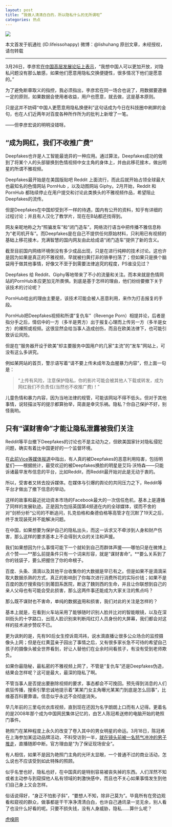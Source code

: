 ```yaml
---
layout: post
title: “我做人清清白白的，所以隐私什么的无所谓啦”
categories: 热点
---
```

![](https://inews.gtimg.com/newsapp_bt/0/3118624177/641)

本文首发于航通社 (ID:lifeissohappy) 微博：@lishuhang  原创文章，未经授权，请勿转载

---

3月26日，李彦宏[在中国高层发展论坛上表示](http://finance.sina.com.cn/meeting/2018-03-26/doc-ifysqfnf8646820.shtml )，“我想中国人可以更加开放，对隐私问题没有那么敏感，如果他们愿意用隐私交换便捷性，很多情况下他们是愿意的。”

为了避免断章取义的指控，我必须指出，李彦宏在同一场合也说了，用数据要遵循一定的原则，如果数据会使用者收益，用户也愿意，就去做，这是基本原则。

只是这并不妨碍“中国人更愿意用隐私换便利”这句话成为今日在科技圈中刷屏的金句，也在人们近两年对百度各种所作所为的批判上新增了一笔。

——但李彦宏说的明明没错呀。

## “成为网红，我们不收推广费”

Deepfakes也许是人工智能最诡异的一种应用。通过算法，Deepfakes成功的做到了将某个人的头部替换到色情视频中女主角的身体上，并由此移花接木，做出明星的所谓不雅视频。

Deepfakes最开始是在美国版贴吧 Reddit 上面流行，而此后就开始占领全球最大也最知名的色情网站 PornHub ，以及动图网站 Giphy。2月开始，Reddit 和 PornHub 都陆续停止在用户提交和讨论此类换头的不雅视频作品，希望阻止Deepfakes的流传。

但是Deepfakes在中国却受到不一样的待遇，国内有公开的资料，知乎有详细的过程讨论；并且有人汉化了教学片，现在在B站都还找得到。

网友亲昵地称之为“照骗发车”和“闭门造车”。网络流行语当中把传播不雅信息称为“老司机开车”。而Deepfakes是在自己不提供任何原始材料，只利用已有视频的基础上移花接木，充满智慧的国内网友由此给成语“闭门造车”提供了新的含义。

截至目前国内网络环境倒没有多少成品出现，只是在进行纯粹的技术讨论。这也许是因为如果是真正的不雅视频，早就被扫黄打非的铁拳扫荡了；但如果只是换个脑袋用于做其他事情，好像又不至于到需要法律追究的程度，PS谁没见过？

Deepfakes 给 Reddit、Giphy等地带来了不小的流量和关注。而本来就是色情网站的PornHub本应更加无所畏惧。到底是基于怎样的理由，他们纷纷要撤下关于该技术的讨论呢？

PornHub给出的理由主要是，该技术可能会被人恶意利用，来作为打击报复的手段。

PornHub把Deepfakes视频和所谓“复仇车”（Revenge Porn）相提并论，后者是指分手之后，情侣中的一方（多半是男方）出于报复心理而上传另一方（多半是女方）的裸照或视频。这很显然会给当事人造成创伤，而且在欧美法律下，也可能引致诉讼风险。

但是在“服务器开设于欧美”却主要服务中国用户的几家“主流”的“发车”网站上，可没有这么多讲究。

例如某网站的首页，警示语写着“请不要上传未成年及血腥暴力内容”，但上面一句是：

> “上传有风险，注意保护隐私，你的影片可能会被其他人下载或转发，成为网红我们不负责任(当然也不收推广费)！”

儿童色情和暴力内容，因为当地法律的规管，可能该网站不得不低头。但对于其他事情，说轻描淡写的提示都算抬举，简直是幸灾乐祸。隐私？你自己保护不好，别怪我哟。

## 只有“谋财害命”才能让隐私泄露被我们关注

Reddit等平台撤下Deepfakes的讨论也不是主动为之，但欧美国家针对隐私侵犯问题，确实有着比中国更好的一个监督环境。

在[此前Vice等媒体报道](https://motherboard.vice.com/en_us/article/59kzx3/targets-of-fake-porn-deepfakes-are-at-the-mercy-of-big-platforms)中指出，有人真的被Deepfakes的恶意利用陷害，包括明星们——根据统计，最受欢迎的被Deepfakes换脸的明星是艾玛·沃特森——只能诉诸最早发布信息的平台，比如Reddit，而Reddit最开始对此是无动于衷的。

所以，受害者又转去投诉媒体。在媒体与引爆的舆论的共同压力之下，Reddit等平台才做出了撤下信息的举动。

这样的故事和最近扰动资本市场的Facebook最大的一次信任危机，基本上是遵循了同样的发展轨迹。正是因为包括英国第4频道在内的全球媒体，锲而不舍的对”剑桥分析“公司的不断追问，扎克伯格和桑德伯格等高管才在沉默了19天之后，终于发现装死并不能解决问题。

在中国，如果想要为保护自己的隐私出头，而这一诉求又不牵涉到人身和财产伤害，那么这样的要求基本上不会得到大众的关注和声援。

我们如果想因为什么事情可能下一个就轮到自己而群体声援——哪怕只是在微博上点个赞——**那么前提条件只有一个词来形容，就是”谋财害命”。**要么关系到了你的钱袋子，要么把握住了你的命根子。

百度、头条、滴滴以及其他平台收集你的大数据是早已有之。但是如果不是滴滴采取大数据杀熟的方式，真正的影响到了你每次进行消费所花的实际价钱；如果不是百度的医疗搜索指引到莆田系医院，断送了魏则西的生命，并且让你联想到自己的亲人父母也有可能会受此损害，那么这两件事还能成为大家关注的焦点吗？

那么既不谋财也不害命，单纯的数据盗用和损害，我们对此的关注是怎样的？

基本上就是，在看到火车站采用了能够随时识别人脸并比对的智能眼镜，以及在深圳街头的十字路口，出现人脸识别来判断闯红灯人员身份的大屏幕，我们都会对这样的技术进步赞叹不已。

更为讽刺的是，先有90后女生控诉周鸿祎，说水滴直播让很多公众场合的监控摄像头上网；但是在红黄蓝亲子园出了事情之后，又有很多家长急不可待的希望自己孩子的摄像头被全世界看到，好让人替他们在业余时间看孩子，有没有受到老师欺负。

如果你最隐秘，最私密的不雅视频上网了，不管是“复仇车”还是Deepfakes伪造，结果会怎样呢？这可是最大，最深的隐私了啊。

不管当事人是否提出要删除视频的要求，事态都会不可挽回。预先得到消息的人们疯狂传播，搜索引擎忠诚地提示着“某某门女主角曝光某某门到底是怎么回事”，比维基百科要靠谱。信息似乎永远不会彻底消失。

早几年前的三里屯优衣库视频，直到现在还因为名字朗朗上口而有人记得。更着名的是2008年那个成为中国网民集体记忆的，由艺人陈冠希送修的电脑开始的艳照门事件。

艳照门在某种程度上永久的改变了卷入其中的男女明星的命运。3月18日，陈冠希在上海参加某运动品牌活动，不料受访到一半，[就在镜头前被一名怒气冲冲的男子推走](http://ent.sina.com.cn/y/ygangtai/2018-03-19/doc-ifyskeuc0391595.shtml)，直播随即中断。官方理由是“为了保证现场安全”。

有人相信，如果不是因为艳照门主角的光环太显眼，一个普通不过的商业活动，怎么说也不应该受到如此特殊的照顾。

似乎名誉也好，隐私也好，在中国真的是特别容易被丧失掉的东西。人们浑然不知或者主动参与到窥探他人私有领域的刺激快感中，而且也不关心如果事情发生到他们自己身上又会怎样。

俗话说得好，“身正不怕影子斜”，“要想人不知，除非己莫为”。毕竟所有在旁边观看和窥视的群众，做事都是干干净净清清白白，也许自己通讯录一览无余，别人看了也没什么好看的呢。只要不损失钱，没有人身威胁，隐私……算什么呢？

[虎嗅网](https://www.huxiu.com/article/237359.html)